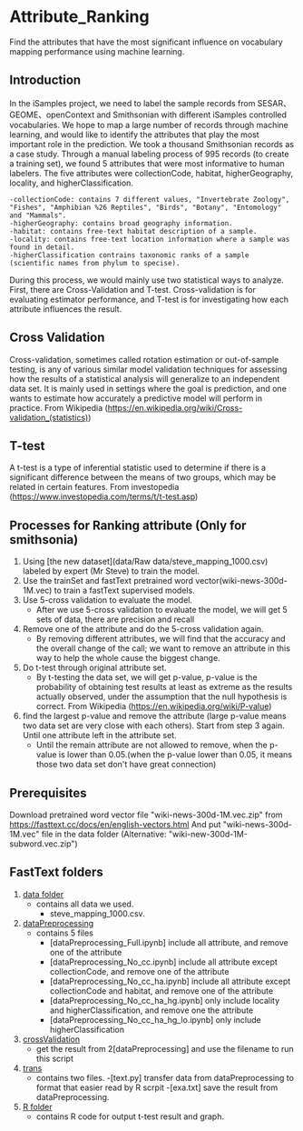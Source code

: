 # Attribute_Ranking
Find the attributes that have the most significant influence on vocabulary mapping performance using machine learning.

## Introduction
In the iSamples project, we need to label the sample records from SESAR、GEOME、openContext and Smithsonian with different iSamples controlled vocabularies. We hope to map a large number of records through machine learning, and would like to identify the attributes that play the most important role in the prediction. We took a thousand Smithsonian records as a case study. Through a manual labeling process of 995 records (to create a training set), we found 5 attributes that were most informative to human labelers. The five attributes were collectionCode, habitat, higherGeography, locality, and higherClassification.
```
-collectionCode: contains 7 different values, "Invertebrate Zoology", "Fishes", "Amphibian %26 Reptiles", "Birds", "Botany", "Entomology" and "Mammals".
-higherGeography: contains broad geography information.
-habitat: contains free-text habitat description of a sample.
-locality: contains free-text location information where a sample was found in detail.
-higherClassification contrains taxonomic ranks of a sample (scientific names from phylum to specise). 
```
During this process,  we would mainly use two statistical ways to analyze. First, there are Cross-Validation and T-test. Cross-validation is for evaluating estimator performance, and T-test is for investigating how each attribute influences the result.

## Cross Validation
Cross-validation, sometimes called rotation estimation or out-of-sample testing, is any of various similar model validation techniques for assessing how the results of a statistical analysis will generalize to an independent data set. It is mainly used in settings where the goal is prediction, and one wants to estimate how accurately a predictive model will perform in practice. From Wikipedia (https://en.wikipedia.org/wiki/Cross-validation_(statistics))

## T-test
A t-test is a type of inferential statistic used to determine if there is a significant difference between the means of two groups, which may be related in certain features. 
From investopedia (https://www.investopedia.com/terms/t/t-test.asp)

## Processes for Ranking attribute (Only for smithsonia)
1. Using [the new dataset](data/Raw data/steve_mapping_1000.csv) labeled by expert (Mr Steve) to train the model.
2. Use the trainSet and fastText pretrained word vector(wiki-news-300d-1M.vec) to train a fastText supervised models.
3. Use 5-cross validation to evaluate the model.
	- After we use 5-cross validation to evaluate the model, we will get 5 sets of data, there are precision and recall
4. Remove one of the attribute and do the 5-cross validation again. 
	- By removing different attributes, we will find that the accuracy and the overall change of the call; we want to remove an attribute in this way to help the whole cause the biggest change.
5. Do t-test through original attribute set. 
	- By t-testing the data set, we will get p-value, p-value is the probability of obtaining test results at least as extreme as the results actually observed, under the assumption that the null hypothesis is correct. From Wikipedia (https://en.wikipedia.org/wiki/P-value)
6. find the largest p-value and remove the attribute (large p-value means two data set are very close with each others). Start from step 3 again. Until one attribute left in the attribute set.  
	- Until the remain attribute are not allowed to remove, when the p-value is lower than 0.05.(when the p-value lower than 0.05, it means those two data set don't have great connection) 

## Prerequisites
  Download pretrained word vector file "wiki-news-300d-1M.vec.zip" from https://fasttext.cc/docs/en/english-vectors.html
  And put "wiki-news-300d-1M.vec" file in the data folder
  (Alternative: "wiki-new-300d-1M-subword.vec.zip")

## FastText folders 
  1. [data folder](data)
       - contains all data we used. 
         - steve_mapping_1000.csv.
  2. [dataPreprocessing](dataPreprocessing)
       - contains 5 files
         - [dataPreprocessing_Full.ipynb] include all attribute, and remove one of the attribute
         - [dataPreprocessing_No_cc.ipynb] include all attribute except collectionCode, and remove one of the attribute
         - [dataPreprocessing_No_cc_ha.ipynb] include all attribute except collectionCode and habitat, and remove one of the attribute
         - [dataPreprocessing_No_cc_ha_hg.ipynb] only include locality and higherClassification, and remove one the attribute
         - [dataPreprocessing_No_cc_ha_hg_lo.ipynb] only include higherClassification
  3. [crossValidation](crossValidation)
       - get the result from 2[dataPreprocessing] and use the filename to run this script
  4. [trans](trans)
       - contains two files.
        -[text.py] transfer data from dataPreprocessing to format that easier read by R scrpit
	-[exa.txt] save the result from dataPreprocessing.
  5. [R folder](R)
       - contains R code for output t-test result and graph.
